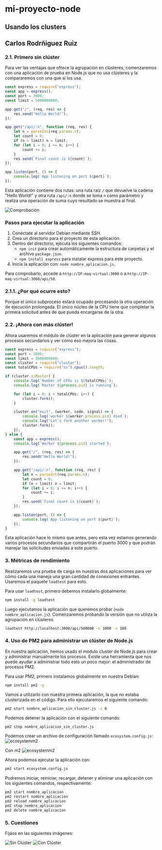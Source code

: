 # mi-proyecto-node

## Usando los clusters

## Carlos Rodrñiguez Ruiz

### 2.1. Primero sin clúster

Para ver las ventajas que ofrece la agrupación en clústeres, comenzaremos con una aplicación de prueba en Node.js que no usa clústeres y la compararemos con una que sí los usa.

```javascript
const express = require("express");
const app = express();
const port = 3000;
const limit = 5000000000;

app.get("/", (req, res) => {
    res.send("Hello World!");
});

app.get("/api/:n", function (req, res) {
    let n = parseInt(req.params.n);
    let count = 0;
    if (n > limit) n = limit;
    for (let i = 0; i <= n; i++) {
        count += i;
    }
    res.send(`Final count is ${count}`);
});

app.listen(port, () => {
    console.log(`App listening on port ${port}`);
});
```

Esta aplicación contiene dos rutas: una ruta raíz `/` que devuelve la cadena "Hello World!" y otra ruta `/api/:n` donde se toma `n` como parámetro y realiza una operación de suma cuyo resultado se muestra al final.

![Comprobación](img/comprobacion1.png)


### Pasos para ejecutar la aplicación

1. Conéctate al servidor Debian mediante SSH.
2. Crea un directorio para el proyecto de esta aplicación.
3. Dentro del directorio, ejecuta los siguientes comandos:
     - `npm init` para crear automáticamente la estructura de carpetas y el archivo `package.json`.
     - `npm install express` para instalar express para este proyecto.
4. Inicia la aplicación con: `node nombre_aplicacion.js`.

Para comprobarlo, accede a `http://IP-maq-virtual:3000` o a `http://IP-maq-virtual:3000/api/50`.

### 2.1.1. ¿Por qué ocurre esto?

Porque el único subproceso estará ocupado procesando la otra operación de ejecución prolongada. El único núcleo de la CPU tiene que completar la primera solicitud antes de que pueda encargarse de la otra.

### 2.2. ¡Ahora con más clúster!

Ahora usaremos el módulo de clúster en la aplicación para generar algunos procesos secundarios y ver cómo eso mejora las cosas.

```javascript
const express = require("express");
const port = 3000;
const limit = 5000000000;
const cluster = require("cluster");
const totalCPUs = require("os").cpus().length;

if (cluster.isMaster) {
    console.log(`Number of CPUs is ${totalCPUs}`);
    console.log(`Master ${process.pid} is running`);

    for (let i = 0; i < totalCPUs; i++) {
        cluster.fork();
    }

    cluster.on("exit", (worker, code, signal) => {
        console.log(`worker ${worker.process.pid} died`);
        console.log("Let's fork another worker!");
        cluster.fork();
    });
} else {
    const app = express();
    console.log(`Worker ${process.pid} started`);

    app.get("/", (req, res) => {
        res.send("Hello World!");
    });

    app.get("/api/:n", function (req, res) {
        let n = parseInt(req.params.n);
        let count = 0;
        if (n > limit) n = limit;
        for (let i = 0; i <= n; i++) {
            count += i;
        }
        res.send(`Final count is ${count}`);
    });

    app.listen(port, () => {
        console.log(`App listening on port ${port}`);
    });
}
```

Esta aplicación hace lo mismo que antes, pero esta vez estamos generando varios procesos secundarios que compartirán el puerto 3000 y que podrán manejar las solicitudes enviadas a este puerto.

### 3. Métricas de rendimiento

Realizaremos una prueba de carga en nuestras dos aplicaciones para ver cómo cada una maneja una gran cantidad de conexiones entrantes. Usaremos el paquete `loadtest` para esto.

Para usar `loadtest`, primero debemos instalarlo globalmente:

```sh
npm install -g loadtest
```

Luego ejecutamos la aplicación que queremos probar (`node nombre_aplicacion.js`). Comenzaremos probando la versión que no utiliza la agrupación en clústeres.

```sh
loadtest http://localhost:3000/api/500000 -n 1000 -c 100
```

### 4. Uso de PM2 para administrar un clúster de Node.js

En nuestra aplicación, hemos usado el módulo cluster de Node.js para crear y administrar manualmente los procesos. Existe una herramienta que nos puede ayudar a administrar todo esto un poco mejor: el administrador de procesos PM2.

Para usar PM2, primero instalamos globalmente en nuestra Debian:

```sh
npm install pm2 -g
```

Vamos a utilizarlo con nuestra primera aplicación, la que no estaba clusterizada en el código. Para ello ejecutaremos el siguiente comando:

```sh
pm2 start nombre_aplicacion_sin_cluster.js -i 0
```

Podemos detener la aplicación con el siguiente comando:

```sh
pm2 stop nombre_aplicacion_sin_cluster.js
```

Podemos crear un archivo de configuración llamado `ecosystem.config.js`:
![ecosystemm2](img/configeco.png)

Con m2
![ecosystemm2](img/startecosystemconfg.png)


Ahora podemos ejecutar la aplicación con:

```sh
pm2 start ecosystem.config.js
```

Podremos iniciar, reiniciar, recargar, detener y eliminar una aplicación con los siguientes comandos, respectivamente:

```sh
pm2 start nombre_aplicacion
pm2 restart nombre_aplicacion
pm2 reload nombre_aplicacion
pm2 stop nombre_aplicacion
pm2 delete nombre_aplicacion
```

### 5. Cuestiones

Fijáos en las siguientes imágenes:

![Sin Clúster](img/nocluster.png)
![Con Clúster](img/concluster.png)
